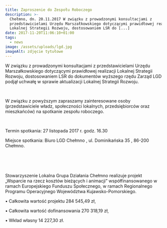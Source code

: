 ```yaml
---
title: Zaproszenie do Zespołu Roboczego
description: >-
  Chełmno, dn. 20.11.2017 W związku z prowadzonymi konsultacjami z
  przedstawicielami Urzędu Marszałkowskiego dotyczącymi prawidłowej realizacji
  Lokalnej Strategii Rozwoju, dostosowaniem LSR do [...]
date: 2017-11-20T11:06:10+01:00
tags:
  - news
image: /assets/uploads/lgd.jpg
imageAlt: zdjęcie tytułowe
---
```

W związku z prowadzonymi konsultacjami z przedstawicielami Urzędu Marszałkowskiego dotyczącymi prawidłowej realizacji Lokalnej Strategii Rozwoju, dostosowaniem LSR do dokumentów wyższego rzędu Zarząd LGD podjął uchwałę w sprawie aktualizacji Lokalnej Strategii Rozwoju.

<br>

W związku z powyższym zapraszamy zainteresowane osoby (przedstawiciele władz, społeczności lokalnych, przedsiębiorców oraz mieszkańców) na spotkanie zespołu roboczego.

<br>

Termin spotkania: 27 listopada 2017 r. godz. 16.30



Miejsce spotkania: Biuro LGD Chełmno , ul. Dominikańska 35 , 86-200 Chełmno.

<br>

<br>

<br>

Stowarzyszenie Lokalna Grupa Działania Chełmno realizuje projekt „Wsparcie na rzecz kosztów bieżących i animacji” współfinansowanego w ramach Europejskiego Funduszu Społecznego, w ramach Regionalnego Programu Operacyjnego Województwa Kujawsko-Pomorskiego.



• Całkowita wartość projektu 284 545,49 zł,



• Całkowita wartość dofinansowania 270 318,19 zł,



• Wkład własny 14 227,30 zł.
